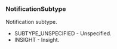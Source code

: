 ### NotificationSubtype
Notification subtype.

- SUBTYPE_UNSPECIFIED - Unspecified.
- INSIGHT - Insight.
